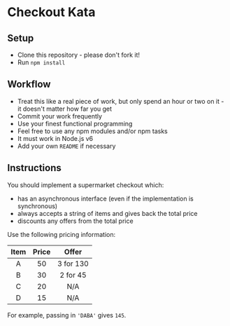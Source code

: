 # Checkout Kata

## Setup
- Clone this repository - please don't fork it!
- Run `npm install`

## Workflow
- Treat this like a real piece of work, but only spend an hour or two on it - it doesn't matter how far you get
- Commit your work frequently
- Use your finest functional programming
- Feel free to use any npm modules and/or npm tasks
- It must work in Node.js v6
- Add your own `README` if necessary

## Instructions
You should implement a supermarket checkout which:
- has an asynchronous interface (even if the implementation is synchronous)
- always accepts a string of items and gives back the total price
- discounts any offers from the total price

Use the following pricing information:

| Item  | Price | Offer     |
| :---: | :---: | :---:     |
| A     | 50    | 3 for 130 |
| B     | 30    | 2 for 45  |
| C     | 20    | N/A       |
| D     | 15    | N/A       |

For example, passing in `'DABA'` gives `145`.
